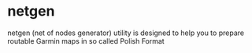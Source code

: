 netgen
======

netgen (net of nodes generator) utility is designed to help you to prepare routable Garmin maps in so called Polish Format

